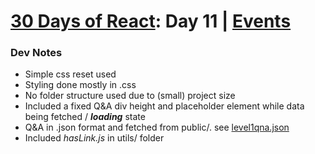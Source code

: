 # [30 Days of React](../README.md#readme): Day 11 | [Events](https://github.com/Asabeneh/30-Days-Of-React/blob/master/11_Day_Events/11_events.md#readme)

### Dev Notes
* Simple css reset used
* Styling done mostly in .css
* No folder structure used due to (small) project size
* Included a fixed Q&A div height and placeholder element while data being fetched / ***loading*** state
* Q&A in .json format and fetched from public/. see [level1qna.json](./public/data/level1qna.json)
* Included *hasLink.js* in utils/ folder
